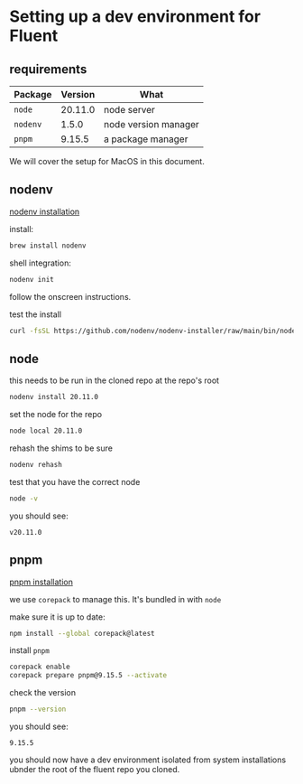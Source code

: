 # Setting up a dev environment for Fluent

## requirements

Package | Version | What
------- | ------- | ----
`node` | 20.11.0 | node server 
`nodenv` | 1.5.0 | node version manager 
`pnpm` | 9.15.5 | a package manager 

We will cover the setup for MacOS in this document.

## nodenv
[nodenv installation](https://github.com/nodenv/nodenv?tab=readme-ov-file#installation)

install:
```sh
brew install nodenv
```

shell integration:
```sh
nodenv init
```

follow the onscreen instructions.

test the install
```sh
curl -fsSL https://github.com/nodenv/nodenv-installer/raw/main/bin/nodenv-doctor | bash
```

## node
this needs to be run in the cloned repo at the repo's root

```sh
nodenv install 20.11.0
```

set the node for the repo

```sh
node local 20.11.0
```

rehash the shims to be sure

```sh
nodenv rehash
```

test that you have the correct node

```sh
node -v
```

you should see: 

`v20.11.0`

## pnpm
[pnpm installation](https://pnpm.io/installation)

we use `corepack` to manage this. It's bundled in with `node`

make sure it is up to date:

```sh
npm install --global corepack@latest
```

install `pnpm`

```sh
corepack enable
corepack prepare pnpm@9.15.5 --activate
```

check the version
```sh
pnpm --version
```

you should see: 

`9.15.5`


you should now have a dev environment isolated from system installations ubnder the root of the fluent repo you cloned.









